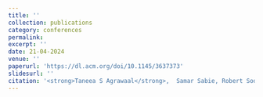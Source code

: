 ```yaml
---
title: '' 
collection: publications
category: conferences
permalink: 
excerpt: ''
date: 21-04-2024 
venue: ''
paperurl: 'https://dl.acm.org/doi/10.1145/3637373'
slidesurl: ''
citation: '<strong>Taneea S Agrawaal</strong>,  Samar Sabie, Robert Soden. “Moving Towards Mobility Justice: Challenges and Considerations for Supporting Advocacy”. Proc. ACM Hum.-Comput. Interact. 8, CSCW1, Article 96 (April 2024), 22 pages. <a href="https://doi.org/10.1145/3637373"> https://doi.org/10.1145/3637373 </a>'
---
```

